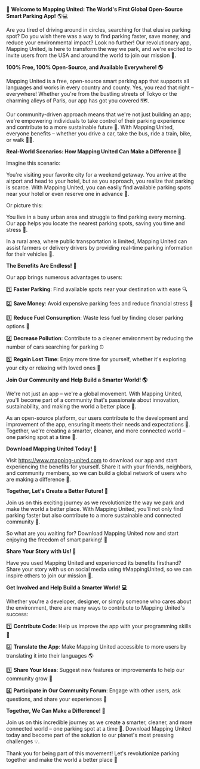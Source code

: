 🚀 **Welcome to Mapping United: The World's First Global Open-Source Smart Parking App!** 🌎💻

Are you tired of driving around in circles, searching for that elusive parking spot? Do you wish there was a way to find parking faster, save money, and reduce your environmental impact? Look no further! Our revolutionary app, Mapping United, is here to transform the way we park, and we're excited to invite users from the USA and around the world to join our mission 🌟.

**100% Free, 100% Open-Source, and Available Everywhere! 🌎**

Mapping United is a free, open-source smart parking app that supports all languages and works in every country and county. Yes, you read that right – everywhere! Whether you're from the bustling streets of Tokyo or the charming alleys of Paris, our app has got you covered 🗺️.

Our community-driven approach means that we're not just building an app; we're empowering individuals to take control of their parking experience and contribute to a more sustainable future 🌟. With Mapping United, everyone benefits – whether you drive a car, take the bus, ride a train, bike, or walk 🚶‍♂️.

**Real-World Scenarios: How Mapping United Can Make a Difference 🤝**

Imagine this scenario:

You're visiting your favorite city for a weekend getaway. You arrive at the airport and head to your hotel, but as you approach, you realize that parking is scarce. With Mapping United, you can easily find available parking spots near your hotel or even reserve one in advance 📅.

Or picture this:

You live in a busy urban area and struggle to find parking every morning. Our app helps you locate the nearest parking spots, saving you time and stress 💪.

In a rural area, where public transportation is limited, Mapping United can assist farmers or delivery drivers by providing real-time parking information for their vehicles 🚜.

**The Benefits Are Endless! 🌈**

Our app brings numerous advantages to users:

1️⃣ **Faster Parking**: Find available spots near your destination with ease 🔍

2️⃣ **Save Money**: Avoid expensive parking fees and reduce financial stress 💸

3️⃣ **Reduce Fuel Consumption**: Waste less fuel by finding closer parking options 🚗

4️⃣ **Decrease Pollution**: Contribute to a cleaner environment by reducing the number of cars searching for parking ⏰

5️⃣ **Regain Lost Time**: Enjoy more time for yourself, whether it's exploring your city or relaxing with loved ones 👫

**Join Our Community and Help Build a Smarter World! 🌎**

We're not just an app – we're a global movement. With Mapping United, you'll become part of a community that's passionate about innovation, sustainability, and making the world a better place 🌟.

As an open-source platform, our users contribute to the development and improvement of the app, ensuring it meets their needs and expectations 🤝. Together, we're creating a smarter, cleaner, and more connected world – one parking spot at a time 🚀.

**Download Mapping United Today! 📲**

Visit https://www.mapping-united.com to download our app and start experiencing the benefits for yourself. Share it with your friends, neighbors, and community members, so we can build a global network of users who are making a difference 🔗.

**Together, Let's Create a Better Future! 🌟**

Join us on this exciting journey as we revolutionize the way we park and make the world a better place. With Mapping United, you'll not only find parking faster but also contribute to a more sustainable and connected community 🌈.

So what are you waiting for? Download Mapping United now and start enjoying the freedom of smart parking! 🚀

**Share Your Story with Us! 📝**

Have you used Mapping United and experienced its benefits firsthand? Share your story with us on social media using #MappingUnited, so we can inspire others to join our mission 🔗.

**Get Involved and Help Build a Smarter World! 💻**

Whether you're a developer, designer, or simply someone who cares about the environment, there are many ways to contribute to Mapping United's success:

1️⃣ **Contribute Code**: Help us improve the app with your programming skills 🤖

2️⃣ **Translate the App**: Make Mapping United accessible to more users by translating it into their languages 🌎

3️⃣ **Share Your Ideas**: Suggest new features or improvements to help our community grow 🤔

4️⃣ **Participate in Our Community Forum**: Engage with other users, ask questions, and share your experiences 📢

**Together, We Can Make a Difference! 🌟**

Join us on this incredible journey as we create a smarter, cleaner, and more connected world – one parking spot at a time 🚀. Download Mapping United today and become part of the solution to our planet's most pressing challenges 💡.

Thank you for being part of this movement! Let's revolutionize parking together and make the world a better place 🌟